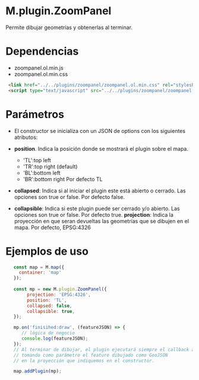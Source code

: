# M.plugin.ZoomPanel

Permite dibujar geometrías y obtenerlas al terminar.

# Dependencias

- zoompanel.ol.min.js
- zoompanel.ol.min.css


```html
 <link href="../../plugins/zoompanel/zoompanel.ol.min.css" rel="stylesheet" />
 <script type="text/javascript" src="../../plugins/zoompanel/zoompanel.ol.min.js"></script>
```

# Parámetros

- El constructor se inicializa con un JSON de options con los siguientes atributos:

- **position**. Indica la posición donde se mostrará el plugin sobre el mapa.
  - 'TL':top left
  - 'TR':top right (default)
  - 'BL':bottom left 
  - 'BR':bottom right
  Por defecto TL
- **collapsed**: Indica si al iniciar el plugin este está abierto o cerrado. Las opciones son true or false. Por defecto false.
- **collapsible**: Indica si este plugin puede ser cerrado y/o abierto. Las opciones son true or false. Por defecto true.
**projection**: Indica la proyección en que seran devueltas las geometrías que se dibujen en el mapa. Por defecto, EPSG:4326

# Ejemplos de uso

```javascript
   const map = M.map({
     container: 'map'
   });
  
   const mp = new M.plugin.ZoomPanel({
        projection: 'EPSG:4326',
        position: 'TL',
        collapsed: false,
        collapsible: true,
   });

   mp.on('finisihed:draw', (featureJSON) => {
      // lógica de negocio
      console.log(featureJSON);
   });
   // Al terminar de dibujar, el plugin ejecutará siempre el callback anterior, 
   // tomando como parámetro el feature dibujado como GeoJSON 
   // en la proyección que indiquemos en el constructor.

   map.addPlugin(mp);
```
